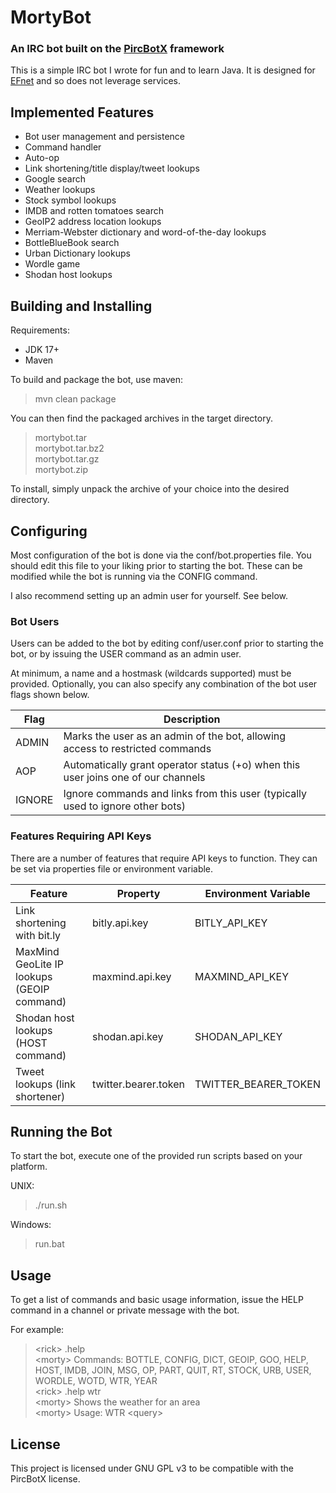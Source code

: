 # MortyBot

### An IRC bot built on the [PircBotX](https://github.com/pircbotx/pircbotx) framework

This is a simple IRC bot I wrote for fun and to learn Java. It is designed for [EFnet](http://www.efnet.org) and so does not leverage services.

## Implemented Features

* Bot user management and persistence
* Command handler
* Auto-op
* Link shortening/title display/tweet lookups
* Google search
* Weather lookups
* Stock symbol lookups
* IMDB and rotten tomatoes search
* GeoIP2 address location lookups
* Merriam-Webster dictionary and word-of-the-day lookups
* BottleBlueBook search
* Urban Dictionary lookups
* Wordle game
* Shodan host lookups

## Building and Installing

Requirements:

* JDK 17+
* Maven

To build and package the bot, use maven:

> mvn clean package

You can then find the packaged archives in the target directory.

> mortybot.tar<br>
> mortybot.tar.bz2<br>
> mortybot.tar.gz<br>
> mortybot.zip<br>

To install, simply unpack the archive of your choice into the desired directory.

## Configuring

Most configuration of the bot is done via the conf/bot.properties file. You should edit this file to your liking prior to starting the bot. These can be modified while the bot is running via the CONFIG command.

I also recommend setting up an admin user for yourself. See below.

### Bot Users

Users can be added to the bot by editing conf/user.conf prior to starting the bot, or by issuing the USER command as an admin user.

At minimum, a name and a hostmask (wildcards supported) must be provided. Optionally, you can also specify any combination of the bot user flags shown below.

| Flag   | Description                                                                        |
|--------|------------------------------------------------------------------------------------|
| ADMIN  | Marks the user as an admin of the bot, allowing access to restricted commands      |
| AOP    | Automatically grant operator status (+o) when this user joins one of our channels  |
| IGNORE | Ignore commands and links from this user (typically used to ignore other bots)     |

### Features Requiring API Keys

There are a number of features that require API keys to function. They can be set via properties file or environment variable.

| Feature                                    | Property             | Environment Variable |
|--------------------------------------------|----------------------|----------------------|
| Link shortening with bit.ly                | bitly.api.key        | BITLY_API_KEY        |
| MaxMind GeoLite IP lookups (GEOIP command) | maxmind.api.key      | MAXMIND_API_KEY      |
| Shodan host lookups (HOST command)         | shodan.api.key       | SHODAN_API_KEY       |
| Tweet lookups (link shortener)             | twitter.bearer.token | TWITTER_BEARER_TOKEN |

## Running the Bot

To start the bot, execute one of the provided run scripts based on your platform.

UNIX:

> ./run.sh

Windows:

> run.bat

## Usage

To get a list of commands and basic usage information, issue the HELP command in a channel or private message with the bot.

For example:

> &lt;rick&gt; .help<br>
> &lt;morty&gt; Commands: BOTTLE, CONFIG, DICT, GEOIP, GOO, HELP, HOST, IMDB, JOIN, MSG, OP, PART, QUIT, RT, STOCK, URB, USER, WORDLE, WOTD, WTR, YEAR<br>
> &lt;rick&gt; .help wtr<br>
> &lt;morty&gt; Shows the weather for an area<br>
> &lt;morty&gt; Usage: WTR &lt;query&gt;<br>

## License

This project is licensed under GNU GPL v3 to be compatible with the PircBotX license.
